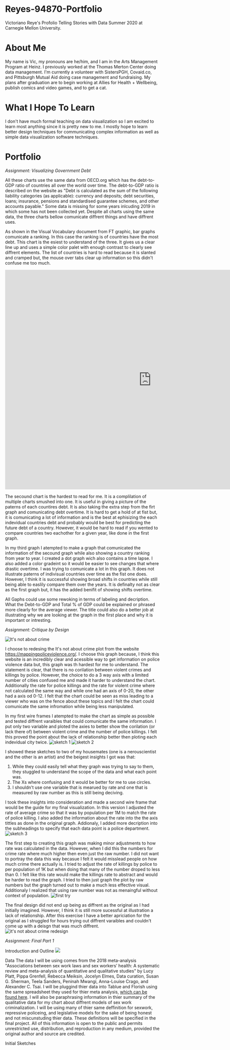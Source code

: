 # Reyes-94870-Portfolio
Victoriano Reye's Profolio Telling Stories with Data Summer 2020 at Carnegie Mellon University. 

# About Me
My name is Vic, my pronouns are he/him, and I am in the Arts Management Program at Heinz. I previously worked at the Thomas Merton Center doing data management. I'm currently a volunteer with SistersPGH, Covaid.co, and Pittsburgh Mutual Aid doing case management and fundraising. My plans after graduation are to begin working at Allies for Health + Wellbeing, publish comics and video games, and to get a cat. 

# What I Hope To Learn
I don't have much formal teaching on data visualization so I am excited to learn most anything since it is pretty new to me. I mostly hope to learn better design techniques for communicating complex information as well as simple data visualization software techniques. 

# Portfolio
*Assignment: Visualizing Government Debt*

All these charts use the same data from OECD.org which has the debt-to-GDP ratio of countries all over the world over time. The debt-to-GDP ratio is described on the website as "Debt is calculated as the sum of the following liability categories (as applicable): currency and deposits; debt securities, loans; insurance, pensions and standardised guarantee schemes, and other accounts payable." Some data is missing for some years inlcuding 2019 in which some has not been collected yet. Despite all charts using the same data, the three charts bellow comunicate diffrent things and have diffrent uses.

As shown in the Visual Vocabulary document from FT graphic, bar graphs comunicate a ranking. In this case the ranking is of countries have the most debt. This chart is the esiest to understand of the three. It gives us a clear line up and uses a simple color palet with enough contrast to clearly see diffrent elements. The list of countries is hard to read because it is slanted and cramped but, the mouse over tabs clear up information so this didn't confuse me too much.
<iframe src="https://data.oecd.org/chart/61Ls" width="950" height="713" style="border: 0" mozallowfullscreen="true" webkitallowfullscreen="true" allowfullscreen="true"><a href="https://data.oecd.org/chart/61Ls" target="_blank">OECD Chart: General government debt, Total, % of GDP, Annual, 2015</a></iframe>

The secound chart is the hardest to read for me. It is a complilation of multiple charts smushed into one. It is useful in giving a picture of the paterns of each countires debt. It is also taking the extra step from the firt graph and comunicating debt overtime. It is hard to get a hold of at fist but, it is comunicating a lot of information and is the best at ephisizing the each indevidual countries debt and probably would be best for predicting the future debt of a country. However, it would be hard to read if you wented to compare countries two eachother for a given year, like done in the first graph.
<div class="flourish-embed flourish-chart" data-src="visualisation/3178225" data-url="https://flo.uri.sh/visualisation/3178225/embed"><script src="https://public.flourish.studio/resources/embed.js"></script></div>

In my third graph I atempted to make a graph that comunicated the information of the secound graph while also showing a country ranking from year to year. I created a dot graph wich also contains a time lapse. I also added a color gradeint so it would be easier to see changes that where drastic overtime. I was trying to comunicate a lot in this graph. It does not illustrate paterns of indivisual countries over time as the fist one does. However, I think it is successful showing broad shifts in countries while still being able to easlily compare them over the years. It is definalty not as clear as the first graph but, it has the added benifit of showing shifts overtime.
<div class="flourish-embed flourish-scatter" data-src="visualisation/3186746" data-url="https://flo.uri.sh/visualisation/3186746/embed"><script src="https://public.flourish.studio/resources/embed.js"></script></div>

All Gaphs could use some rewoking in terms of labeling and decription. What the Debt-to-GDP and Total % of GDP could be explained or phrased more clearly for the average viewer. The title could also do a better job at illustrating why we are looking at the graph in the first place and why it is important or intresting.

*Assignment: Critique by Design*

<img src="https://c0.piktochart.com/v2/uploads/4ff5230e-f2eb-4016-9187-64a2e6ef86d3/6eeebab7684f656d9d7f3fc005c5f43bbd98d575_original.png?1569845676=" alt="It's not about crime">

I choose to redesing the It's not about crime plot from the website https://mappingpoliceviolence.org/. I choose this graph because, I think this website is an incredibly clear and acessible way to get information on police violence data but, this graph was th hardest for me to understand. The statement is clear, that there is no corilation between violent crimes and killings by police. However, the choice to do a 3 way axis with a limited number of cities confused me and made it harder to understand the chart. Additionally the rate for police killings and the rate for violent crime where not calculated the same way and while one had an axis of 0-20, the other had a axis od 0-12. I felt that the chart could be seen as miss leading to a viewer who was on the fence about these topics and I felt the chart could comunicate the same infromation while being less manipulated.

In my first wire frames I atempted to make the chart as simple as possible and tested diffrent varaibles that could comunicate the same information. I put only two variable and ploted the axies to better show the corilation (or lack there of) between violent crime and the number of police killings. I felt this proved the point about the lack of relationship better then ploting each indevidual city twice.
<img src="https://user-images.githubusercontent.com/14946947/88243898-e38f4c00-cc5f-11ea-9b8d-80fc3c169ed8.png" alt="sketch 1">
<img src="https://user-images.githubusercontent.com/14946947/88243892-df632e80-cc5f-11ea-883d-506a2ae7892e.png" alt="sketch 2">

I showed these sketches to two of my housemates (one is a nerouscientist and the other is an artist) and the beigest insights I got was that:
1. While they could easily tell what they graph was trying to say to them, they stuggled to understand the scope of the data and what each point was. 
2. The Xs where confusing and it would be better for me to use circles.
3. I shouldn't use one variable that is mearued by rate and one that is measured by raw number as this is still being deciving. 

I took these insights into consideration and made a second wire frame that would be the guide for my final visualization. In this version I adjusted the rate of average crime so that it was by population per 1M to match the rate of police killing. I also added the information about the rate into the the axis tittles as done in the original graph. Addionaly, I added more decription into the subheadings to specify that each data point is a police department.
<img src="https://user-images.githubusercontent.com/14946947/88243888-db371100-cc5f-11ea-9a25-c1c1a6e6bc51.png" alt="sketch 3">

The first step to creating this graph was making minor adjustments to how rate was calculated in the data. However, when I did this the numbers for crime rate where much higher then even just the raw number. I did not want to portray the data this way becasue I felt it would misslead people on how much crime there actually is. I tried to adjust the rate of killings by police to per population of 1K but when doing that many of the number droped to less than 0. I felt like this rate would make the killings rate to abstract and would be harder to read the graph. I tried to then just graph the plot by raw numbers but the graph turned out to make a much less effective visual. Additionaly I realized that using raw number was not as menaingful without context of population.
<img src="https://user-images.githubusercontent.com/14946947/88243756-78457a00-cc5f-11ea-8de6-af7c6d5cd9ce.png" alt="first try">

The final design did not end up being as diffrent as the original as I had initially imagined. However, I think it is still more sucessful at illustration a lack of relationship. After this exercise I have a better apriciation for the original as I struggled for hours trying out diffrent varaibles and couldn't come up with a deisgn that was much diffrent.
<img src="https://user-images.githubusercontent.com/14946947/88246235-e7bf6780-cc67-11ea-913f-cc62b94b2cb1.png" alt="it's not about crime redesign">

*Assignment: Final Part 1*

Introduction and Outline
<img src="https://user-images.githubusercontent.com/14946947/88870137-9e7c9400-d1e2-11ea-8864-258a8f9c1cc2.png">

Data 
The data I will be using comes from the 2018 meta-analysis "Associations between sex work laws and sex workers’ health: A systematic review and meta-analysis of quantitative and qualitative studies" by Lucy Platt, Pippa Grenfell, Rebecca Meiksin, Jocelyn Elmes, Data curation, Susan G. Sherman, Teela Sanders, Peninah Mwangi, Anna-Louise Crago, and Alexander C. Tsai. I will be pluggind thier data into Tablue and Florish using the same spreadsheet they used for thier meta analysis, <a href="https://www.ncbi.nlm.nih.gov/pmc/articles/PMC6289426/bin/pmed.1002680.s007.xlsx">which can be found here</a>. I will also be paraphrasing information in thier summary of the qualitative data for my chart about diffrent models of sex work criminalization. I will be using many of thier same deffinition for sexwork, repressive policeing, and legislative models for the sake of being honest and not miscunstuding thier data. These definitions will be specified in the final project. All of this information is open to the public and  permits unrestricted use, distribution, and reproduction in any medium, provided the original author and source are credited. 

Initial Sketches 
